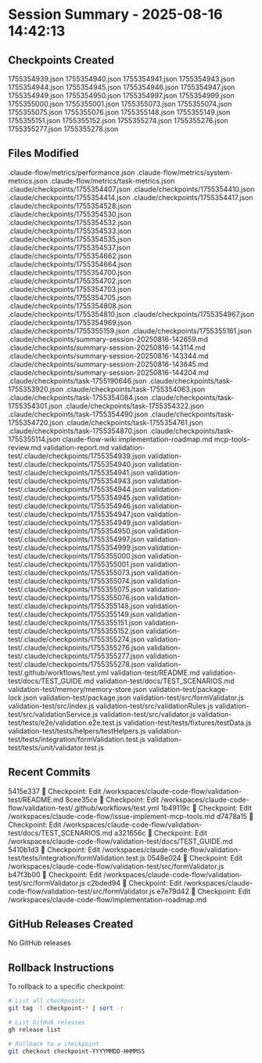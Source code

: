 # Session Summary - 2025-08-16 14:42:13

## Checkpoints Created
1755354939.json
1755354940.json
1755354941.json
1755354943.json
1755354944.json
1755354945.json
1755354946.json
1755354947.json
1755354949.json
1755354950.json
1755354997.json
1755354999.json
1755355000.json
1755355001.json
1755355073.json
1755355074.json
1755355075.json
1755355076.json
1755355148.json
1755355149.json
1755355151.json
1755355152.json
1755355274.json
1755355276.json
1755355277.json
1755355278.json

## Files Modified
.claude-flow/metrics/performance.json
.claude-flow/metrics/system-metrics.json
.claude-flow/metrics/task-metrics.json
.claude/checkpoints/1755354407.json
.claude/checkpoints/1755354410.json
.claude/checkpoints/1755354414.json
.claude/checkpoints/1755354417.json
.claude/checkpoints/1755354528.json
.claude/checkpoints/1755354530.json
.claude/checkpoints/1755354532.json
.claude/checkpoints/1755354533.json
.claude/checkpoints/1755354535.json
.claude/checkpoints/1755354537.json
.claude/checkpoints/1755354662.json
.claude/checkpoints/1755354664.json
.claude/checkpoints/1755354700.json
.claude/checkpoints/1755354702.json
.claude/checkpoints/1755354703.json
.claude/checkpoints/1755354705.json
.claude/checkpoints/1755354808.json
.claude/checkpoints/1755354810.json
.claude/checkpoints/1755354967.json
.claude/checkpoints/1755354969.json
.claude/checkpoints/1755355159.json
.claude/checkpoints/1755355161.json
.claude/checkpoints/summary-session-20250816-142659.md
.claude/checkpoints/summary-session-20250816-143114.md
.claude/checkpoints/summary-session-20250816-143344.md
.claude/checkpoints/summary-session-20250816-143645.md
.claude/checkpoints/summary-session-20250816-144204.md
.claude/checkpoints/task-1755190646.json
.claude/checkpoints/task-1755353920.json
.claude/checkpoints/task-1755354063.json
.claude/checkpoints/task-1755354084.json
.claude/checkpoints/task-1755354301.json
.claude/checkpoints/task-1755354322.json
.claude/checkpoints/task-1755354490.json
.claude/checkpoints/task-1755354720.json
.claude/checkpoints/task-1755354761.json
.claude/checkpoints/task-1755354870.json
.claude/checkpoints/task-1755355114.json
claude-flow-wiki
implementation-roadmap.md
mcp-tools-review.md
validation-report.md
validation-test/.claude/checkpoints/1755354939.json
validation-test/.claude/checkpoints/1755354940.json
validation-test/.claude/checkpoints/1755354941.json
validation-test/.claude/checkpoints/1755354943.json
validation-test/.claude/checkpoints/1755354944.json
validation-test/.claude/checkpoints/1755354945.json
validation-test/.claude/checkpoints/1755354946.json
validation-test/.claude/checkpoints/1755354947.json
validation-test/.claude/checkpoints/1755354949.json
validation-test/.claude/checkpoints/1755354950.json
validation-test/.claude/checkpoints/1755354997.json
validation-test/.claude/checkpoints/1755354999.json
validation-test/.claude/checkpoints/1755355000.json
validation-test/.claude/checkpoints/1755355001.json
validation-test/.claude/checkpoints/1755355073.json
validation-test/.claude/checkpoints/1755355074.json
validation-test/.claude/checkpoints/1755355075.json
validation-test/.claude/checkpoints/1755355076.json
validation-test/.claude/checkpoints/1755355148.json
validation-test/.claude/checkpoints/1755355149.json
validation-test/.claude/checkpoints/1755355151.json
validation-test/.claude/checkpoints/1755355152.json
validation-test/.claude/checkpoints/1755355274.json
validation-test/.claude/checkpoints/1755355276.json
validation-test/.claude/checkpoints/1755355277.json
validation-test/.claude/checkpoints/1755355278.json
validation-test/.github/workflows/test.yml
validation-test/README.md
validation-test/docs/TEST_GUIDE.md
validation-test/docs/TEST_SCENARIOS.md
validation-test/memory/memory-store.json
validation-test/package-lock.json
validation-test/package.json
validation-test/src/formValidator.js
validation-test/src/index.js
validation-test/src/validationRules.js
validation-test/src/validationService.js
validation-test/src/validator.js
validation-test/tests/e2e/validation.e2e.test.js
validation-test/tests/fixtures/testData.js
validation-test/tests/helpers/testHelpers.js
validation-test/tests/integration/formValidation.test.js
validation-test/tests/unit/validator.test.js

## Recent Commits
5415e337 🔖 Checkpoint: Edit /workspaces/claude-code-flow/validation-test/README.md
8cee35ce 🔖 Checkpoint: Edit /workspaces/claude-code-flow/validation-test/.github/workflows/test.yml
1b49119c 🔖 Checkpoint: Edit /workspaces/claude-code-flow/issue-implement-mcp-tools.md
d7478a15 🔖 Checkpoint: Edit /workspaces/claude-code-flow/validation-test/docs/TEST_SCENARIOS.md
a321656c 🔖 Checkpoint: Edit /workspaces/claude-code-flow/validation-test/docs/TEST_GUIDE.md
5410b1d3 🔖 Checkpoint: Edit /workspaces/claude-code-flow/validation-test/tests/integration/formValidation.test.js
0548e024 🔖 Checkpoint: Edit /workspaces/claude-code-flow/validation-test/src/formValidator.js
b47f3b00 🔖 Checkpoint: Edit /workspaces/claude-code-flow/validation-test/src/formValidator.js
c2bded94 🔖 Checkpoint: Edit /workspaces/claude-code-flow/validation-test/src/formValidator.js
e7e79d42 🔖 Checkpoint: Edit /workspaces/claude-code-flow/implementation-roadmap.md

## GitHub Releases Created
No GitHub releases

## Rollback Instructions
To rollback to a specific checkpoint:
```bash
# List all checkpoints
git tag -l checkpoint-* | sort -r

# List GitHub releases
gh release list

# Rollback to a checkpoint
git checkout checkpoint-YYYYMMDD-HHMMSS
```
